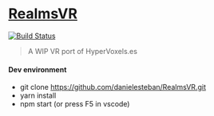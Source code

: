 [RealmsVR](https://realmsvr.gatunes.com/)
===

[![Build Status](https://travis-ci.org/danielesteban/RealmsVR.svg?branch=master)](https://travis-ci.org/danielesteban/RealmsVR)

> A WIP VR port of HyperVoxels.es

#### Dev environment

 * git clone https://github.com/danielesteban/RealmsVR.git
 * yarn install
 * npm start (or press F5 in vscode)
